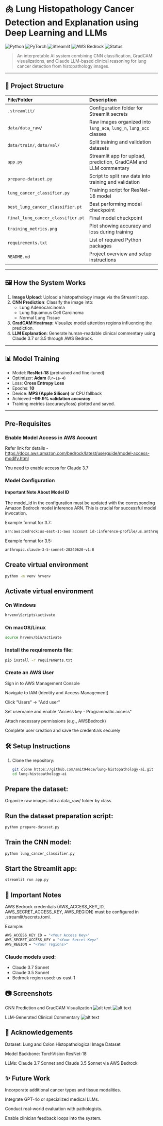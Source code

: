 # 🫁 Lung Histopathology Cancer Detection and Explanation using Deep Learning and LLMs

![Python](https://img.shields.io/badge/Python-3.11%2B-blue?logo=python)
![PyTorch](https://img.shields.io/badge/PyTorch-2.0+-ee4c2c?logo=pytorch)
![Streamlit](https://img.shields.io/badge/Streamlit-1.x-red?logo=streamlit)
![AWS Bedrock](https://img.shields.io/badge/AWS-Bedrock-orange?logo=amazonaws)
![Status](https://img.shields.io/badge/Project-High--Risk--Prototype-yellow)

> An interpretable AI system combining CNN classification, GradCAM visualizations, and Claude LLM-based clinical reasoning for lung cancer detection from histopathology images.

---

## 🚀 Project Structure

| File/Folder | Description |
|:------------|:------------|
| `.streamlit/` | Configuration folder for Streamlit secrets |
| `data/data_raw/` | Raw images organized into `lung_aca`, `lung_n`, `lung_scc` classes |
| `data/train/`, `data/val/` | Split training and validation datasets |
| `app.py` | Streamlit app for upload, prediction, GradCAM and LLM commentary |
| `prepare-dataset.py` | Script to split raw data into training and validation |
| `lung_cancer_classifier.py` | Training script for ResNet-18 model |
| `best_lung_cancer_classifier.pt` | Best performing model checkpoint |
| `final_lung_cancer_classifier.pt` | Final model checkpoint |
| `training_metrics.png` | Plot showing accuracy and loss during training |
| `requirements.txt` | List of required Python packages |
| `README.md` | Project overview and setup instructions |

---

## 🖼️ How the System Works

1. **Image Upload**: Upload a histopathology image via the Streamlit app.
2. **CNN Prediction**: Classify the image into:
   - Lung Adenocarcinoma
   - Lung Squamous Cell Carcinoma
   - Normal Lung Tissue
3. **GradCAM Heatmap**: Visualize model attention regions influencing the prediction.
4. **LLM Explanation**: Generate human-readable clinical commentary using Claude 3.7 or 3.5 through AWS Bedrock.

---

## 📊 Model Training

- Model: **ResNet-18** (pretrained and fine-tuned)
- Optimizer: **Adam** (`lr=1e-4`)
- Loss: **Cross Entropy Loss**
- Epochs: **10**
- Device: **MPS (Apple Silicon)** or CPU fallback
- Achieved **~99.9% validation accuracy**
- Training metrics (accuracy/loss) plotted and saved.

---
## Pre-Requisites
### Enable Model Access in AWS Account
Refer link for details - https://docs.aws.amazon.com/bedrock/latest/userguide/model-access-modify.html

You need to enable access for Claude 3.7

### Model Configuration

#### Important Note About Model ID
The model_id in the configuration must be updated with the corresponding Amazon Bedrock model inference ARN. This is crucial for successful model invocation.

Example format for 3.7:
```bash
arn:aws:bedrock:us-east-1:<aws account id>:inference-profile/us.anthropic.claude-3-7-sonnet-20250219-v1:0
```
Example format for 3.5:
```bash
anthropic.claude-3-5-sonnet-20240620-v1:0
```

## Create virtual environment
```bash
python -m venv hrvenv
```

## Activate virtual environment
### On Windows
```bash
hrvenv\Scripts\activate
```
### On macOS/Linux
```bash
source hrvenv/bin/activate
```

### Install the requirements file:
```bash
pip install -r requirements.txt
```

### Create an AWS User
Sign in to AWS Management Console

Navigate to IAM (Identity and Access Management)

Click "Users" → "Add user"

Set username and enable "Access key - Programmatic access"

Attach necessary permissions (e.g., AWSBedrock)

Complete user creation and save the credentials securely

## 🛠️ Setup Instructions

1. Clone the repository:
   ```bash
   git clone https://github.com/amit94ece/lung-histopathology-ai.git
   cd lung-histopathology-ai

## Prepare the dataset:

Organize raw images into a data_raw/ folder by class.

## Run the dataset preparation script:
```bash
python prepare-dataset.py
```

## Train the CNN model:
```bash
python lung_cancer_classifier.py
```

## Start the Streamlit app:
```bash
streamlit run app.py
```

## 🔐 Important Notes
AWS Bedrock credentials (AWS_ACCESS_KEY_ID, AWS_SECRET_ACCESS_KEY, AWS_REGION) must be configured in .streamlit/secrets.toml.

Example:
```bash
AWS_ACCESS_KEY_ID = "<Your Access Key>"
AWS_SECRET_ACCESS_KEY = "<Your Secret Key>"
AWS_REGION = "<Your regions>"
```

### Claude models used:
- Claude 3.7 Sonnet
- Claude 3.5 Sonnet
- Bedrock region used: us-east-1

## 📷 Screenshots

CNN Prediction and GradCAM Visualization
![alt text](img/cnn.png)
![alt text](img/gradcam.png)

LLM-Generated Clinical Commentary
![alt text](img/llm.png)

## 📌 Acknowledgements
Dataset: Lung and Colon Histopathological Image Dataset

Model Backbone: TorchVision ResNet-18

LLMs: Claude 3.7 Sonnet and Claude 3.5 Sonnet via AWS Bedrock

## ✨ Future Work
Incorporate additional cancer types and tissue modalities.

Integrate GPT-4o or specialized medical LLMs.

Conduct real-world evaluation with pathologists.

Enable clinician feedback loops into the system.